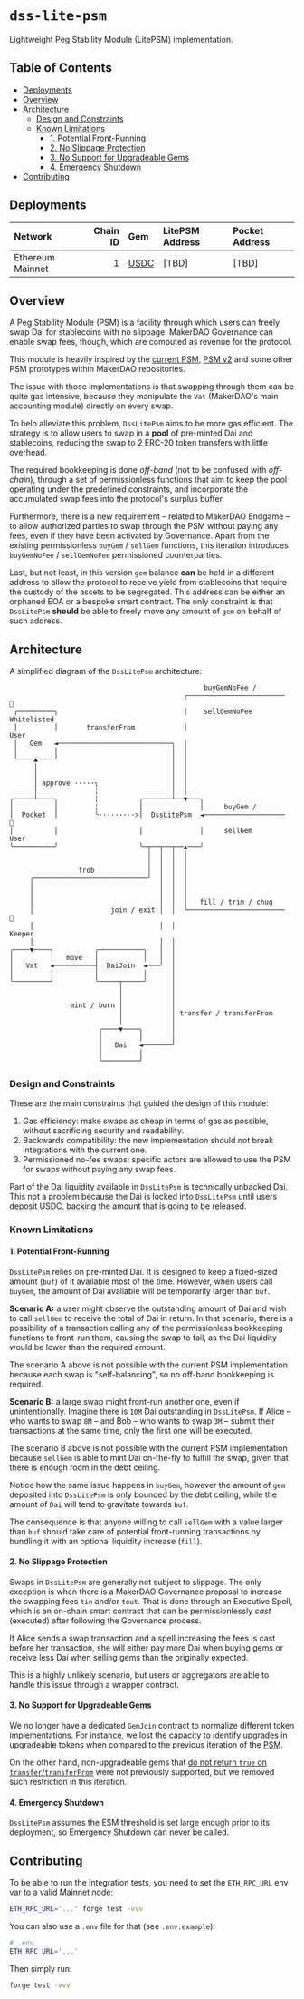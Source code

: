 # `dss-lite-psm`

Lightweight Peg Stability Module (LitePSM) implementation.

## Table of Contents

<!-- vim-markdown-toc GFM -->

- [Deployments](#deployments)
- [Overview](#overview)
- [Architecture](#architecture)
  - [Design and Constraints](#design-and-constraints)
  - [Known Limitations](#known-limitations)
    - [1. Potential Front-Running](#1-potential-front-running)
    - [2. No Slippage Protection](#2-no-slippage-protection)
    - [3. No Support for Upgradeable Gems](#3-no-support-for-upgradeable-gems)
    - [4. Emergency Shutdown](#4-emergency-shutdown)
- [Contributing](#contributing)

<!-- vim-markdown-toc -->

## Deployments

| Network          | Chain ID | Gem          | LitePSM Address | Pocket Address |
| :------          | -------: | :--          | :-------------- | :------------- |
| Ethereum Mainnet | 1        | [USDC][usdc] | \[TBD\]         | \[TBD\]        |

  [usdc]: https://etherscan.io/address/0xa0b86991c6218b36c1d19d4a2e9eb0ce3606eb48

## Overview

A Peg Stability Module (PSM) is a facility through which users can freely swap Dai for stablecoins with no slippage.
MakerDAO Governance can enable swap fees, though, which are computed as revenue for the protocol.

This module is heavily inspired by the [current PSM][psm], [PSM v2][psm-v2] and some other PSM prototypes within
MakerDAO repositories.

The issue with those implementations is that swapping through them can be quite gas intensive, because they manipulate
the `Vat` (MakerDAO's main accounting module) directly on every swap.

To help alleviate this problem, `DssLitePsm` aims to be more gas efficient. The strategy is to allow users to swap in a
**pool** of pre-minted Dai and stablecoins, reducing the swap to 2 ERC-20 token transfers with little overhead.

The required bookkeeping is done _off-band_ (not to be confused with _off-chain_), through a set of permissionless
functions that aim to keep the pool operating under the predefined constraints, and incorporate the accumulated swap
fees into the protocol's surplus buffer.

Furthermore, there is a new requirement &ndash; related to MakerDAO Endgame &ndash; to allow authorized parties to swap
through the PSM without paying any fees, even if they have been activated by Governance. Apart from the existing
permissionless `buyGem` / `sellGem` functions, this iteration introduces `buyGemNoFee` / `sellGemNoFee` permissioned
counterparties.

Last, but not least, in this version `gem` balance **can** be held in a different address to allow the protocol to
receive yield from stablecoins that require the custody of the assets to be segregated. This address can be either an
orphaned EOA or a bespoke smart contract. The only constraint is that `DssLitePsm` **should** be able to freely move any
amount of `gem` on behalf of such address.

## Architecture

A simplified diagram of the `DssLitePsm` architecture:

```
                                                buyGemNoFee /
                                           ╭────────────────────────  🤴
 ╭─────────╮                               │    sellGemNoFee      Whitelisted
 │         │       transferFrom            │                         User
 │   Gem   ◄────────────────────────────╮  │
 │         │                            │  │
 ╰────▲────╯                            │  │
      │                                 │  │
      │                                 │  │
      │ approve ·····╮                  │  │
      │              ╎                  │  │
╭─────┴────╮         ╎          ╭───────┴──▼───╮
│          │         ╎          │              │     buyGem /
│  Pocket  │         ╰·········>│  DssLitePsm  ◄────────────────────  🧑
│          │                    │              │     sellGem         User
╰──────────╯                    ╰─┬──┬──┬──▲───╯
                                  │  │  │  │
                                  │  │  │  │
                 frob             │  │  │  │
     ╭────────────────────────────╯  │  │  │
     │                               │  │  │
     │                               │  │  │
     │                               │  │  │   fill / trim / chug
     │                   join / exit │  │  ╰────────────────────────  👷
     │                               │  │                           Keeper
     │                               │  │
╭────▼────╮          ╭───────────╮   │  │
│         │   move   │           │   │  │
│   Vat   ◄──────────┤  DaiJoin  ◄───╯  │
│         │          │           │      │
╰─────────╯          ╰─────┬─────╯      │
                           │            │
                           │            │
               mint / burn │            │
                           │            │ transfer / transferFrom
                           │            │
                      ╭────▼────╮       │
                      │         │       │
                      │   Dai   ◄───────╯
                      │         │
                      ╰─────────╯
```

### Design and Constraints

These are the main constraints that guided the design of this module:

1. Gas efficiency: make swaps as cheap in terms of gas as possible, without sacrificing security and readability.
1. Backwards compatibility: the new implementation should not break integrations with the current one.
1. Permissioned no-fee swaps: specific actors are allowed to use the PSM for swaps without paying any swap fees.

Part of the Dai liquidity available in `DssLitePsm` is technically unbacked Dai. This not a problem because the Dai is
locked into `DssLitePsm` until users deposit USDC, backing the amount that is going to be released.

### Known Limitations

#### 1. Potential Front-Running

`DssLitePsm` relies on pre-minted Dai. It is designed to keep a fixed-sized amount (`buf`) of it available most of the
time.  However, when users call `buyGem`, the amount of Dai available will be temporarily larger than `buf`.

**Scenario A:** a user might observe the outstanding amount of Dai and wish to call `sellGem` to receive the total of
Dai in return. In that scenario, there is a possibility of a transaction calling any of the permissionless bookkeeping
functions to front-run them, causing the swap to fail, as the Dai liquidity would be lower than the required amount.

The scenario A above is not possible with the current PSM implementation because each swap is "self-balancing", so no
off-band bookkeeping is required.

**Scenario B:** a large swap might front-run another one, even if unintentionally. Imagine there is `10M` Dai
outstanding in `DssLitePsm`. If Alice &ndash; who wants to swap `8M` &ndash; and Bob &ndash; who wants to swap `3M`
&ndash; submit their transactions at the same time, only the first one will be executed.

The scenario B above is not possible with the current PSM implementation because `sellGem` is able to mint Dai
on-the-fly to fulfill the swap, given that there is enough room in the debt ceiling.

Notice how the same issue happens in `buyGem`, however the amount of `gem` deposited into `DssLitePsm` is only bounded
by the debt ceiling, while the amount of `Dai` will tend to gravitate towards `buf`.

The consequence is that anyone willing to call `sellGem` with a value larger than `buf` should take care of potential
front-running transactions by bundling it with an optional liquidity increase (`fill`).

#### 2. No Slippage Protection

Swaps in `DssLitePsm` are generally not subject to slippage. The only exception is when there is a MakerDAO Governance
proposal to increase the swapping fees `tin` and/or `tout`. That is done through an Executive Spell, which is an
on-chain smart contract that can be permissionlessly _cast_ (executed) after following the Governance process.

If Alice sends a swap transaction and a spell increasing the fees is cast before her transaction, she will either pay
more Dai when buying gems or receive less Dai when selling gems than the originally expected.

This is a highly unlikely scenario, but users or aggregators are able to handle this issue through a wrapper contract.

#### 3. No Support for Upgradeable Gems

We no longer have a dedicated `GemJoin` contract to normalize different token implementations. For instance, we lost the
capacity to identify upgrades in upgradeable tokens when compared to the previous iteration of the [PSM][gem-join-8].

On the other hand, non-upgradeable gems that [do not return `true` on `transfer`/`transferFrom`][weird-erc20] were not
previously supported, but we removed such restriction in this iteration.

#### 4. Emergency Shutdown

`DssLitePsm` assumes the ESM threshold is set large enough prior to its deployment, so Emergency Shutdown can never be
called.

## Contributing

To be able to run the integration tests, you need to set the `ETH_RPC_URL` env var to a valid Mainnet node:

```bash
ETH_RPC_URL='...' forge test -vvv
```

You can also use a `.env` file for that (see `.env.example`):

```bash
# .env
ETH_RPC_URL='...'
```

Then simply run:
```bash
forge test -vvv
```

[psm]: https://github.com/makerdao/dss-psm/blob/v2/src/psm.sol
[psm-v2]: https://github.com/makerdao/dss-psm/blob/v2/src/psm.sol
[auto-line]: https://etherscan.io/address/0xc7bdd1f2b16447dcf3de045c4a039a60ec2f0ba3
[gem-join-8]: https://github.com/makerdao/dss-psm/blob/master/src/join-8-auth.sol#L36
[weird-erc20]: https://github.com/d-xo/weird-erc20/#missing-return-values

